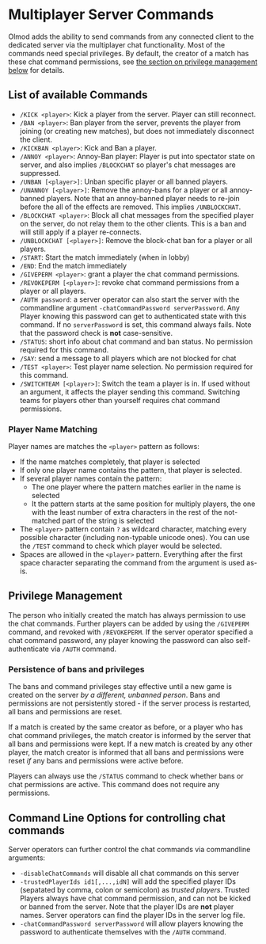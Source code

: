 # Multiplayer Server Commands

Olmod adds the ability to send commands from any connected client to the dedicated server via the multiplayer chat functionality.
Most of the commands need special privileges. By default, the creator of a match has these chat command permissions,
see [the section on privilege management below](#privilege-management) for details.

## List of available Commands

 * `/KICK <player>`: Kick a player from the server. Player can still reconnect.
 * `/BAN <player>`: Ban player from the server, prevents the player from joining (or creating new matches), but does not immediately disconnect the client.
 * `/KICKBAN <player>`: Kick and Ban a player.
 * `/ANNOY <player>`: Annoy-Ban player: Player is put into spectator state on server, and also implies `/BLOCKCHAT` so player's chat messages are suppressed.
 * `/UNBAN [<player>]`: Unban specific player or all banned players.
 * `/UNANNOY [<player>]`: Remove the annoy-bans for a player or all annoy-banned players. Note that an annoy-banned player needs to re-join before the all of the effects are removed. This implies `/UNBLOCKCHAT`.
 * `/BLOCKCHAT <player>`: Block all chat messages from the specified player on the server, do not relay them to the other clients. This is a ban and will still apply if a player re-connects.
 * `/UNBLOCKCHAT [<player>]`: Remove the block-chat ban for a player or all players.
 * `/START`: Start the match immediately (when in lobby)
 * `/END`: End the match immediately
 * `/GIVEPERM <player>`: grant a player the chat command permissions.
 * `/REVOKEPERM [<player>]`: revoke chat command permissions from a player or all players.
 * `/AUTH password`: a server operator can also start the server with the commandline argument `-chatCommandPassword serverPassword`. Any Player knowing this password can get to authenticated state with this command. If no `serverPassword` is set, this command always fails. Note that the password check is **not** case-sensitive.
 * `/STATUS`: short info about chat command and ban status. No permission required for this command.
 * `/SAY`: send a message to all players which are not blocked for chat
 * `/TEST <player>`: Test player name selection. No permission required for this command.
 * `/SWITCHTEAM [<player>]`: Switch the team a player is in. If used without an argument, it affects the player sending this command. Switching teams for players other than yourself requires chat command permissions.

### Player Name Matching

Player names are matches the `<player>` pattern as follows:
 * If the name matches completely, that player is selected
 * If only one player name contains the pattern, that player is selected.
 * If several player names contain the pattern:
   * The one player where the pattern matches earlier in the name is selected
   * It the pattern starts at the same position for multiply players, the one with the least number of extra characters in the rest of the not-matched part of the string is selected
 * The `<player>` pattern contain `?` as wildcard character, matching every possible character (including non-typable unicode ones). You can use the `/TEST` command to check which player would be selected.
 * Spaces are allowed in the `<player>` pattern. Everything after the first space character separating the command from the argument is used as-is.

## Privilege Management

The person who initially created the match has always permission to use the chat commands. Further players can be added by using the `/GIVEPERM` command, 
and revoked with `/REVOKEPERM`. If the server operator specified a chat command password, any player knowing the password can also self-authenticate 
via `/AUTH` command.

### Persistence of bans and privileges

The bans and command privileges stay effective until a new game is created on the server _by a different, unbanned person_.
Bans and permissions are not persistently stored - if the server process is restarted, all bans and permissions are reset.

If a match is created by the same creator as before, or a player who has chat command privileges, the match creator is informed
by the server that all bans and permissions were kept. If a new match is created by any other player, the match creator is informed
that all bans and permissions were reset _if_ any bans and permissions were active before.

Players can always use the `/STATUS` command to check whether bans or chat permissions are active. This command does not require any permissions.

## Command Line Options for controlling chat commands

Server operators can further control the chat commands via commandline arguments:
 * `-disableChatCommands` will disable all chat commands on this server
 * `-trustedPlayerIds id1[,...,idN]` will add the specified player IDs (sepatated by comma, colon or semicolon) as _trusted players_. Trusted Players always have chat command permission, and can not be kicked or banned from the server. Note that the player IDs are **not** player names. Server operators can find the player IDs in the server log file.
 * `-chatCommandPassword serverPassword` will allow players knowing the password to authenticate themselves with the `/AUTH` command.

